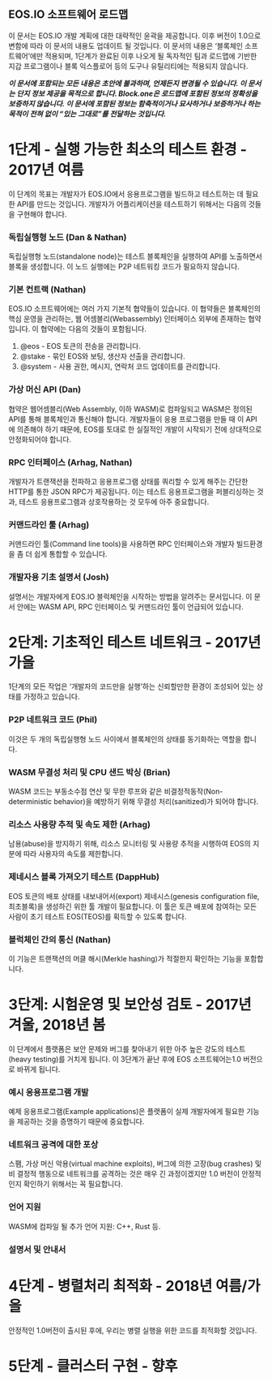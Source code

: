 ## EOS.IO 소프트웨어 로드맵

이 문서는 EOS.IO 개발 계획에 대한 대략적인 윤곽을 제공합니다. 이후 버전이 1.0으로 변함에 따라 이 문서의 내용도 업데이트 될 것입니다. 이 문서의 내용은 ‘블록체인 소프트웨어’에만 적용되며, 1단계가 완료된 이후 나오게 될 독자적인 팀과 로드맵에 기반한 지갑 프로그램이나 블록 익스플로어 등의 도구나 유틸리티에는 적용되지 않습니다.

***이 문서에 포함되는 모든 내용은 초안에 불과하며, 언제든지 변경될 수 있습니다. 이 문서는 단지 정보 제공을 목적으로 합니다. Block.one은 로드맵에 포함된 정보의 정확성을 보증하지 않습니다. 이 문서에 포함된 정보는 함축적이거나 묘사하거나 보증하거나 하는 목적이 전혀 없이 “있는 그대로”를 전달하는 것입니다.***

# 1단계 - 실행 가능한 최소의 테스트 환경 - 2017년 여름

이 단계의 목표는 개발자가 EOS.IO에서 응용프로그램을 빌드하고 테스트하는 데 필요한 API를 만드는 것입니다. 개발자가 어플리케이션을 테스트하기 위해서는 다음의 것들을 구현해야 합니다.

### 독립실행형 노드 (Dan & Nathan)

독립실행형 노드(standalone node)는 테스트 블록체인을 실행하여 API를 노출하면서 블록을 생성합니다. 이 노드 실행에는 P2P 네트워킹 코드가 필요하지 않습니다.

### 기본 컨트랙 (Nathan)

EOS.IO 소프트웨어에는 여러 가지 기본적 협약들이 있습니다. 이 협약들은 블록체인의 핵심 운영을 관리하는, 웹 어셈블리(Webassembly) 인터페이스 외부에 존재하는 협약입니다. 이 협약에는 다음의 것들이 포함됩니다.

1. @eos - EOS 토큰의 전송을 관리합니다.
2. @stake - 묶인 EOS와 보팅, 생산자 선출을 관리합니다.
3. @system - 사용 권한, 메시지, 연락처 코드 업데이트를 관리합니다.

### 가상 머신 API (Dan)

협약은 웹어셈블리(Web Assembly, 이하 WASM)로 컴파일되고 WASM은 정의된 API를 통해 블록체인과 통신해야 합니다. 개발자들이 응용 프로그램을 만들 때 이 API에 의존해야 하기 때문에, EOS를 토대로 한 실질적인 개발이 시작되기 전에 상대적으로 안정화되어야 합니다.

### RPC 인터페이스 (Arhag, Nathan)

개발자가 트랜잭션을 전파하고 응용프로그램 상태를 쿼리할 수 있게 해주는 간단한 HTTP를 통한 JSON RPC가 제공됩니다. 이는 테스트 응용프로그램을 퍼블리싱하는 것과, 테스트 응용프로그램과 상호작용하는 것 모두에 아주 중요합니다.

### 커맨드라인 툴 (Arhag)

커맨드라인 툴(Command line tools)을 사용하면 RPC 인터페이스와 개발자 빌드환경을 좀 더 쉽게 통합할 수 있습니다.

### 개발자용 기초 설명서 (Josh)

설명서는 개발자에게 EOS.IO 블럭체인을 시작하는 방법을 알려주는 문서입니다. 이 문서 안에는 WASM API, RPC 인터페이스 및 커맨드라인 툴이 언급되어 있습니다.

# 2단계: 기초적인 테스트 네트워크 - 2017년 가을

1단계의 모든 작업은 ‘개발자의 코드만을 실행’하는 신뢰할만한 환경이 조성되어 있는 상태를 가정하고 있습니다.

### P2P 네트워크 코드 (Phil)

이것은 두 개의 독립실행형 노드 사이에서 블록체인의 상태를 동기화하는 역할을 합니다.

### WASM 무결성 처리 및 CPU 샌드 박싱 (Brian)

WASM 코드는 부동소수점 연산 및 무한 루프와 같은 비결정적동작(Non-deterministic behavior)을 예방하기 위해 무결성 처리(sanitized)가 되어야 합니다.

### 리소스 사용량 추적 및 속도 제한 (Arhag)

남용(abuse)을 방지하기 위해, 리소스 모니터링 및 사용량 추적을 시행하여 EOS의 지분에 따라 사용자의 속도를 제한합니다.

### 제네시스 블록 가져오기 테스트 (DappHub)

EOS 토큰의 배포 상태를 내보내어서(export) 제네시스(genesis configuration file, 최초블록)을 생성하긴 위한 툴 개발이 필요합니다. 이 툴은 토큰 배포에 참여하는 모든 사람이 초기 테스트 EOS(TEOS)를 획득할 수 있도록 합니다.

### 블럭체인 간의 통신 (Nathan)

이 기능은 트랜잭션의 머클 해시(Merkle hashing)가 적절한지 확인하는 기능을 포함합니다.

# 3단계: 시험운영 및 보안성 검토 - 2017년 겨울, 2018년 봄

이 단계에서 플랫폼은 보안 문제와 버그를 찾아내기 위한 아주 높은 강도의 테스트(heavy testing)를 거치게 됩니다. 이 3단계가 끝난 후에 EOS 소프트웨어는1.0 버전으로 바뀌게 됩니다.

### 예시 응용프로그램 개발

예제 응용프로그램(Example applications)은 플랫폼이 실제 개발자에게 필요한 기능을 제공하는 것을 증명하기 때문에 중요합니다.

### 네트워크 공격에 대한 포상

스팸, 가상 머신 악용(virtual machine exploits), 버그에 의한 고장(bug crashes) 및 비 결정적 행동으로 네트워크를 공격하는 것은 매우 긴 과정이겠지만 1.0 버전이 안정적인지 확인하기 위해서는 꼭 필요합니다.

### 언어 지원

WASM에 컴파일 될 추가 언어 지원: C++, Rust 등.

### 설명서 및 안내서

# 4단계 - 병렬처리 최적화 - 2018년 여름/가을

안정적인 1.0버전이 출시된 후에, 우리는 병렬 실행을 위한 코드를 최적화할 것입니다.

# 5단계 - 클러스터 구현 - 향후